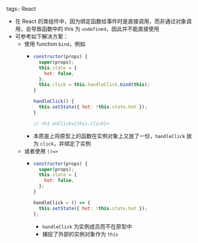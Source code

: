 tags:: React

- 在 React 的类组件中，因为绑定函数给事件时是直接调用，而非通过对象调用，会导致函数中的 this 为 `undefined`，因此并不能直接使用
- 可参考如下解决方案：
	- 使用 function `bind`，例如
		- ``` js
		  constructor(props) {
		    super(props);
		    this.state = {
		      hot: false,
		    };
		    this.click = this.handleClick.bind(this);
		  }
		  
		  handleClick() {
		    this.setState({ hot: !this.state.hot });
		  }
		  
		  // <h1 onClick={this.click}>
		  ```
		- 本质是上将原型上的函数在实例对象上又放了一份，`handleClick` 放为 `click`，并绑定了实例
	- 或者使用 `()=>`
		- ``` js
		  constructor(props) {
		    super(props);
		    this.state = {
		      hot: false,
		    };
		  }
		  
		  handleClick = () => {
		    this.setState({ hot: !this.state.hot });
		  };
		  ```
			- `handleClick` 为实例成员而不在原型中
			- 捕捉了外部的实例对象作为 `this`